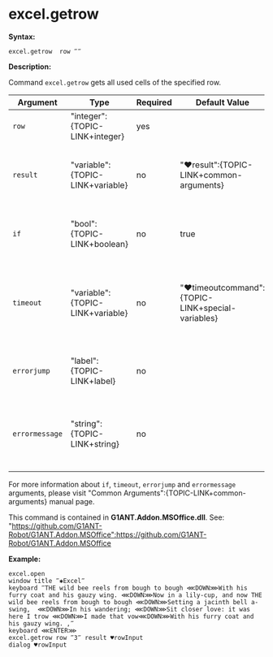 # excel.getrow

**Syntax:**

```G1ANT
excel.getrow  row ‴‴

```

**Description:**

Command `excel.getrow` gets all used cells of the specified row.

| Argument | Type | Required | Default Value | Description |
| -------- | ---- | -------- | ------------- | ----------- |
|`row`| "integer":{TOPIC-LINK+integer}| yes |  | cell's row number |
|`result`| "variable":{TOPIC-LINK+variable}| no |  "♥result":{TOPIC-LINK+common-arguments} | name of variable where command's result will be stored |
|`if`| "bool":{TOPIC-LINK+boolean}| no | true | runs the command only if condition is true |
|`timeout`| "variable":{TOPIC-LINK+variable}| no | "♥timeoutcommand":{TOPIC-LINK+special-variables} | specifies time in milliseconds for G1ANT.Robot to wait for the command to be executed |
|`errorjump` | "label":{TOPIC-LINK+label}| no | | name of the label to jump to if given `timeout` expires |
|`errormessage`| "string":{TOPIC-LINK+string}| no |  | message that will be shown in case error occurs and no `errorjump` argument is specified |

For more information about `if`, `timeout`, `errorjump` and `errormessage` arguments, please visit "Common Arguments":{TOPIC-LINK+common-arguments} manual page.

This command is contained in **G1ANT.Addon.MSOffice.dll**.
See: "https://github.com/G1ANT-Robot/G1ANT.Addon.MSOffice":https://github.com/G1ANT-Robot/G1ANT.Addon.MSOffice

**Example:**

```G1ANT
excel.open
window title ‴✱Excel‴
keyboard ‴THE wild bee reels from bough to bough ⋘DOWN⋙With his furry coat and his gauzy wing. ⋘DOWN⋙Now in a lily-cup, and now THE wild bee reels from bough to bough ⋘DOWN⋙Setting a jacinth bell a-swing,  ⋘DOWN⋙In his wandering; ⋘DOWN⋙Sit closer love: it was here I trow ⋘DOWN⋙I made that vow⋘DOWN⋙With his furry coat and his gauzy wing. ,‴ 
keyboard ⋘ENTER⋙
excel.getrow row ‴3‴ result ♥rowInput
dialog ♥rowInput

```